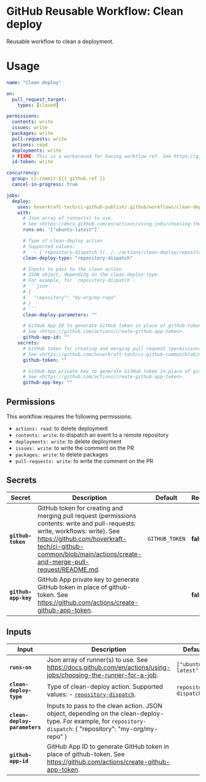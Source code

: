 <!-- start branding -->
<!-- end branding -->
<!-- start title -->

# GitHub Reusable Workflow: Clean deploy

<!-- end title -->
<!-- start badges -->
<!-- end badges -->
<!-- start description -->

Reusable workflow to clean a deployment.

<!-- end description -->
<!-- start contents -->
<!-- end contents -->

# Usage

<!-- start usage -->

````yaml
name: "Clean deploy"

on:
  pull_request_target:
    types: [closed]

permissions:
  contents: write
  issues: write
  packages: write
  pull-requests: write
  actions: read
  deployments: write
  # FIXME: This is a workaround for having workflow ref. See https://github.com/orgs/community/discussions/38659
  id-token: write

concurrency:
  group: ci-commit-${{ github.ref }}
  cancel-in-progress: true

jobs:
  deploy:
    uses: hoverkraft-tech/ci-github-publish/.github/workflows/clean-deploy.yml@0.5.1
    with:
      # Json array of runner(s) to use.
      # See <https://docs.github.com/en/actions/using-jobs/choosing-the-runner-for-a-job>.
      runs-on: '["ubuntu-latest"]'

      # Type of clean-deploy action
      # Supported values:
      #   - [`repository-dispatch`](../../actions/clean-deploy/repository-dispatch/README.md).
      clean-deploy-type: "repository-dispatch"

      # Inputs to pass to the clean action.
      # JSON object, depending on the clean-deploy-type.
      # For example, for `repository-dispatch`:
      # ```json
      # {
      #   "repository": "my-org/my-repo"
      # }
      # ```
      clean-deploy-parameters: ""

      # GitHub App ID to generate GitHub token in place of github-token.
      # See <https://github.com/actions/create-github-app-token>.
      github-app-id: ""
    secrets:
      # GitHub token for creating and merging pull request (permissions contents: write and pull-requests: write, workflows: write).
      # See <https://github.com/hoverkraft-tech/ci-github-common/blob/main/actions/create-and-merge-pull-request/README.md>.
      github-token: ""

      # GitHub App private key to generate GitHub token in place of github-token.
      # See <https://github.com/actions/create-github-app-token>.
      github-app-key: ""
````

<!-- end usage -->

## Permissions

<!-- start permissions -->

This workflow requires the following permissions:

- `actions: read`: to delete deployment
- `contents: write`: to dispatch an event to a remote repository
- `deployments: write`: to delete deployment
- `issues: write`: to write the comment on the PR
- `packages: write`: to delete packages
- `pull-requests: write`: to write the comment on the PR

<!-- end permissions -->
<!--
// jscpd:ignore-start
-->

## Secrets

<!-- start secrets -->

| **Secret**                      | **Description**                                                                                                                                                                                                                                   | **Default**               | **Required** |
| ------------------------------- | ------------------------------------------------------------------------------------------------------------------------------------------------------------------------------------------------------------------------------------------------- | ------------------------- | ------------ |
| **<code>github-token</code>**   | GitHub token for creating and merging pull request (permissions contents: write and pull-requests: write, workflows: write). See <https://github.com/hoverkraft-tech/ci-github-common/blob/main/actions/create-and-merge-pull-request/README.md>. | <code>GITHUB_TOKEN</code> | **false**    |
| **<code>github-app-key</code>** | GitHub App private key to generate GitHub token in place of github-token. See <https://github.com/actions/create-github-app-token>.                                                                                                               | <code></code>             | **false**    |

<!-- end secrets -->
<!--
// jscpd:ignore-end
-->

## Inputs

<!-- start inputs -->

| **Input**                                | **Description**                                                                                                                                                 | **Default**                      | **Type** | **Required** |
| ---------------------------------------- | --------------------------------------------------------------------------------------------------------------------------------------------------------------- | -------------------------------- | -------- | ------------ |
| **<code>runs-on</code>**                 | Json array of runner(s) to use. See <https://docs.github.com/en/actions/using-jobs/choosing-the-runner-for-a-job>.                                              | <code>["ubuntu-latest"]</code>   | `string` | **false**    |
| **<code>clean-deploy-type</code>**       | Type of clean-deploy action. Supported values: - [`repository-dispatch`](../../actions/clean-deploy/repository-dispatch/README.md).                             | <code>repository-dispatch</code> | `string` | **false**    |
| **<code>clean-deploy-parameters</code>** | Inputs to pass to the clean action. JSON object, depending on the clean-deploy-type. For example, for `repository-dispatch`: { "repository": "my-org/my-repo" } | <code></code>                    | `string` | **false**    |
| **<code>github-app-id</code>**           | GitHub App ID to generate GitHub token in place of github-token. See <https://github.com/actions/create-github-app-token>.                                      | <code></code>                    | `string` | **false**    |

<!-- end inputs -->

<!-- start outputs -->
<!-- end outputs -->
<!-- start [.github/ghadocs/examples/] -->
<!-- end [.github/ghadocs/examples/] -->
